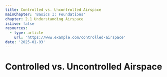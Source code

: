 ```yaml
---
title: Controlled vs. Uncontrolled Airspace
mainChapter: 'Basics I: Foundations'
chapter: 2.1 Understanding Airspace
isLive: false
resources:
  - type: article
    url: 'https://www.example.com/controlled-airspace'
date: '2025-01-03'
---
```


# Controlled vs. Uncontrolled Airspace
